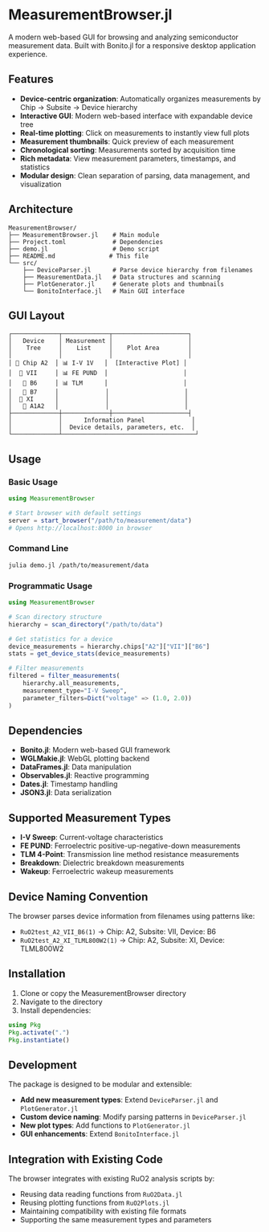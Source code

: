 # MeasurementBrowser.jl

A modern web-based GUI for browsing and analyzing semiconductor measurement data. Built with Bonito.jl for a responsive desktop application experience.

## Features

- **Device-centric organization**: Automatically organizes measurements by Chip → Subsite → Device hierarchy
- **Interactive GUI**: Modern web-based interface with expandable device tree
- **Real-time plotting**: Click on measurements to instantly view full plots
- **Measurement thumbnails**: Quick preview of each measurement
- **Chronological sorting**: Measurements sorted by acquisition time
- **Rich metadata**: View measurement parameters, timestamps, and statistics
- **Modular design**: Clean separation of parsing, data management, and visualization

## Architecture

```
MeasurementBrowser/
├── MeasurementBrowser.jl    # Main module
├── Project.toml             # Dependencies
├── demo.jl                  # Demo script
├── README.md               # This file
└── src/
    ├── DeviceParser.jl      # Parse device hierarchy from filenames
    ├── MeasurementData.jl   # Data structures and scanning
    ├── PlotGenerator.jl     # Generate plots and thumbnails
    └── BonitoInterface.jl   # Main GUI interface
```

## GUI Layout

```
┌─────────────┬─────────────┬─────────────────────┐
│   Device    │ Measurement │                     │
│    Tree     │    List     │    Plot Area        │
│             │             │                     │
│ 📁 Chip A2  │ 📊 I-V 1V   │  [Interactive Plot] │
│  📂 VII     │ 📊 FE PUND  │                     │
│   🔧 B6     │ 📊 TLM      │                     │
│   🔧 B7     │             │                     │
│  📂 XI      │             │                     │
│   🔧 A1A2   │             │                     │
├─────────────┼─────────────┼─────────────────────┤
│             │      Information Panel             │
│             │  Device details, parameters, etc.  │
└─────────────┴─────────────────────────────────────┘
```

## Usage

### Basic Usage
```julia
using MeasurementBrowser

# Start browser with default settings
server = start_browser("/path/to/measurement/data")
# Opens http://localhost:8000 in browser
```

### Command Line
```bash
julia demo.jl /path/to/measurement/data
```

### Programmatic Usage
```julia
using MeasurementBrowser

# Scan directory structure
hierarchy = scan_directory("/path/to/data")

# Get statistics for a device
device_measurements = hierarchy.chips["A2"]["VII"]["B6"]
stats = get_device_stats(device_measurements)

# Filter measurements
filtered = filter_measurements(
    hierarchy.all_measurements,
    measurement_type="I-V Sweep",
    parameter_filters=Dict("voltage" => (1.0, 2.0))
)
```

## Dependencies

- **Bonito.jl**: Modern web-based GUI framework
- **WGLMakie.jl**: WebGL plotting backend
- **DataFrames.jl**: Data manipulation
- **Observables.jl**: Reactive programming
- **Dates.jl**: Timestamp handling
- **JSON3.jl**: Data serialization

## Supported Measurement Types

- **I-V Sweep**: Current-voltage characteristics
- **FE PUND**: Ferroelectric positive-up-negative-down measurements
- **TLM 4-Point**: Transmission line method resistance measurements
- **Breakdown**: Dielectric breakdown measurements
- **Wakeup**: Ferroelectric wakeup measurements

## Device Naming Convention

The browser parses device information from filenames using patterns like:
- `RuO2test_A2_VII_B6(1)` → Chip: A2, Subsite: VII, Device: B6
- `RuO2test_A2_XI_TLML800W2(1)` → Chip: A2, Subsite: XI, Device: TLML800W2

## Installation

1. Clone or copy the MeasurementBrowser directory
2. Navigate to the directory
3. Install dependencies:
```julia
using Pkg
Pkg.activate(".")
Pkg.instantiate()
```

## Development

The package is designed to be modular and extensible:

- **Add new measurement types**: Extend `DeviceParser.jl` and `PlotGenerator.jl`
- **Custom device naming**: Modify parsing patterns in `DeviceParser.jl`
- **New plot types**: Add functions to `PlotGenerator.jl`
- **GUI enhancements**: Extend `BonitoInterface.jl`

## Integration with Existing Code

The browser integrates with existing RuO2 analysis scripts by:
- Reusing data reading functions from `RuO2Data.jl`
- Reusing plotting functions from `RuO2Plots.jl`
- Maintaining compatibility with existing file formats
- Supporting the same measurement types and parameters
